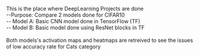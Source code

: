 This is the place where DeepLearning Projects are done <br/>
--Purpose: Compare 2 models done for CIFAR10 <br/>
-- Model A: Basic CNN model done in TensorFlow (TF) <br/>
-- Model B: Basic model done using ResNet blocks in TF <br/>
<br/>
Both models's activation maps and heatmaps are retreived to see the issues of low accuracy rate for Cats category  <br/>
